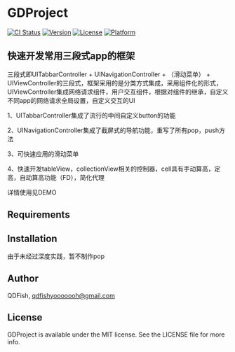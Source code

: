 # GDProject

[![CI Status](https://img.shields.io/travis/QDFish/GDProject.svg?style=flat)](https://travis-ci.org/QDFish/GDProject)
[![Version](https://img.shields.io/cocoapods/v/GDProject.svg?style=flat)](https://cocoapods.org/pods/GDProject)
[![License](https://img.shields.io/cocoapods/l/GDProject.svg?style=flat)](https://cocoapods.org/pods/GDProject)
[![Platform](https://img.shields.io/cocoapods/p/GDProject.svg?style=flat)](https://cocoapods.org/pods/GDProject)

## 快速开发常用三段式app的框架
三段式即UITabbarController + UINavigationController + （滑动菜单） + UIViewController的三段式，框架采用的是分类方式集成，采用组件化的形式，UIViewController集成网络请求组件，用户交互组件，根据对组件的继承，自定义不同app的网络请求全局设置，自定义交互的UI

1、UITabbarController集成了流行的中间自定义button的功能

2、UINavigationController集成了截屏式的导航功能，重写了所有pop，push方法

3、可快速应用的滑动菜单

4、快速开发tableView，collectionView相关的控制器，cell具有手动算高，定高，自动算高功能（FD），简化代理

详情使用见DEMO

## Requirements

## Installation

由于未经过深度实践，暂不制作pop

## Author

QDFish, qdfishyooooooh@gmail.com

## License

GDProject is available under the MIT license. See the LICENSE file for more info.
